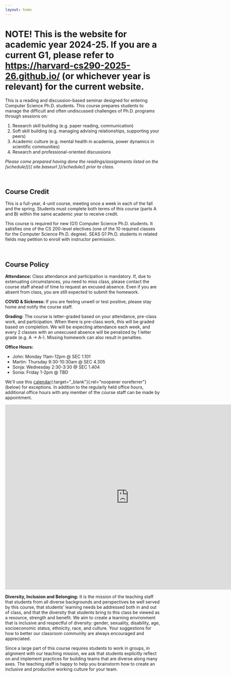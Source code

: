 ```yaml
---
layout: home
---
```


# NOTE! This is the website for academic year 2024-25. If you are a current G1, please refer to https://harvard-cs290-2025-26.github.io/ (or whichever year is relevant) for the current website.

This is a reading and discussion-based seminar designed for entering Computer Science Ph.D. students. This course prepares students to manage the difficult and often undiscussed challenges of Ph.D. programs through sessions on:
1. Research skill building (e.g. paper reading, communication) 
2. Soft skill building (e.g. managing advising relationships, supporting your peers)
3. Academic culture (e.g. mental health in academia, power dynamics in scientific communities)
4. Research and professional-oriented discussions 

*Please come prepared having done the readings/assignments listed on the [schedule]({{ site.baseurl }}/schedule/) prior to class.*

<br/>

## Course Credit

This is a full-year, 4-unit course, meeting once a week in each of the fall and the spring. Students must complete both terms of this course (parts A and B) within the same academic year to receive credit.
    
This course is required for new (G1) Computer Science Ph.D. students. It satisfies one of the CS 200-level electives (one of the 10 required classes for the Computer Science Ph.D. degree). SEAS G1 Ph.D. students in related fields may petition to enroll with instructor permission.

<br/>

## Course Policy

**Attendance:** Class attendance and participation is mandatory. If, due to extenuating circumstances, you need to miss class, please contact the course staff ahead of time to request an excused absence. Even if you are absent from class, you are still expected to submit the homework.

**COVID & Sickness:** If you are feeling unwell or test positive, please stay home and notify the course staff.

**Grading:** The course is letter-graded based on your attendance, pre-class work, and participation. When there is pre-class work, this will be graded based on completion. We will be expecting attendance each week, and every 2 classes with an unexcused absence will be penalized by 1 letter grade (e.g. A -> A-). Missing homework can also result in penalties.

**Office Hours:** 
* John: Monday 11am-12pm @ SEC 1.101
* Martin: Thursday 9:30-10:30am @ SEC 4.305
* Sonja: Wednesday 2:30-3:30 @ SEC 1.404
* Sonia: Friday 1-2pm @ TBD


We'll use this [calendar](https://calendar.google.com/calendar/embed?src=c_9fc37fccbadfc8b18efadd4427eae6686be77c9b4373723f983ee4151a194d7a%40group.calendar.google.com&ctz=America%2FNew_York){:target="_blank"}{:rel="noopener noreferrer"} (below) for exceptions.
In addition to the regularly held office hours, additional office hours with any member of the course staff can be made by appointment. 

<iframe src="https://calendar.google.com/calendar/embed?src=c_9fc37fccbadfc8b18efadd4427eae6686be77c9b4373723f983ee4151a194d7a%40group.calendar.google.com&ctz=America%2FNew_York" style="border: 0" width="800" height="600" frameborder="0" scrolling="no"></iframe>
<br/>


**Diversity, Inclusion and Belonging:** It is the mission of the teaching staff that students from all diverse backgrounds and perspectives be well served by this course, that students’ learning needs be addressed both in and out of class, and that the diversity that students bring to this class be viewed as a resource, strength and benefit. We aim to create a learning environment that is inclusive and respectful of diversity: gender, sexuality, disability, age, socioeconomic status, ethnicity, race, and culture. Your suggestions for how to better our classroom community are always encouraged and appreciated.

Since a large part of this course requires students to work in groups, in alignment with our teaching mission, we ask that students explicitly reflect on and implement practices for building teams that are diverse along many axes. The teaching staff is happy to help you brainstorm how to create an inclusive and productive working culture for your team. 
